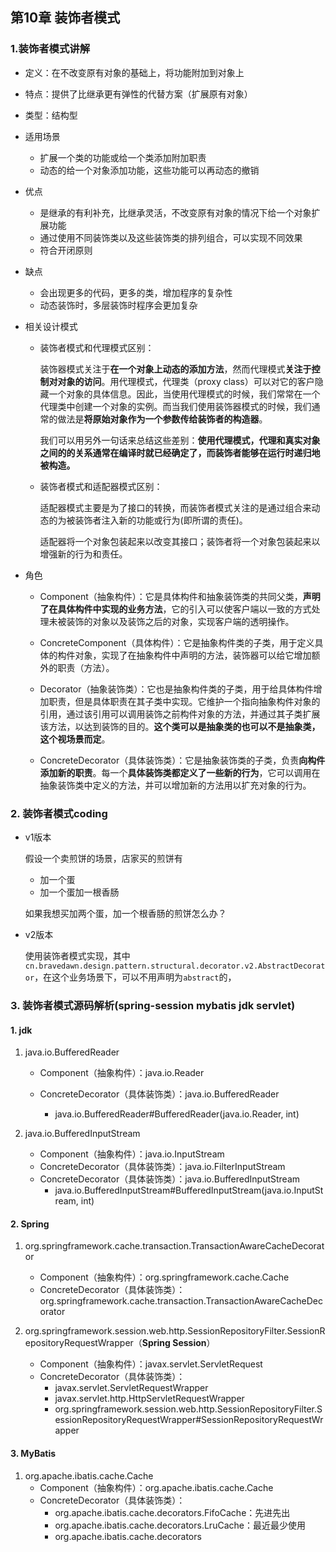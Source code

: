 ## 第10章 装饰者模式

### 1.装饰者模式讲解 

* 定义：在不改变原有对象的基础上，将功能附加到对象上

* 特点：提供了比继承更有弹性的代替方案（扩展原有对象）

* 类型：结构型

* 适用场景

  * 扩展一个类的功能或给一个类添加附加职责
  * 动态的给一个对象添加功能，这些功能可以再动态的撤销

* 优点

  * 是继承的有利补充，比继承灵活，不改变原有对象的情况下给一个对象扩展功能
  * 通过使用不同装饰类以及这些装饰类的排列组合，可以实现不同效果
  * 符合开闭原则

* 缺点

  * 会出现更多的代码，更多的类，增加程序的复杂性
  * 动态装饰时，多层装饰时程序会更加复杂

* 相关设计模式

  * 装饰者模式和代理模式区别：

    装饰器模式关注于**在一个对象上动态的添加方法**，然而代理模式**关注于控制对对象的访问**。用代理模式，代理类（proxy class）可以对它的客户隐藏一个对象的具体信息。因此，当使用代理模式的时候，我们常常在一个代理类中创建一个对象的实例。而当我们使用装饰器模式的时候，我们通常的做法是**将原始对象作为一个参数传给装饰者的构造器**。

    我们可以用另外一句话来总结这些差别：**使用代理模式，代理和真实对象之间的的关系通常在编译时就已经确定了，而装饰者能够在运行时递归地被构造。**

  * 装饰者模式和适配器模式区别：

    适配器模式主要是为了接口的转换，而装饰者模式关注的是通过组合来动态的为被装饰者注入新的功能或行为(即所谓的责任)。

    适配器将一个对象包装起来以改变其接口；装饰者将一个对象包装起来以增强新的行为和责任。

* 角色

  * Component（抽象构件）：它是具体构件和抽象装饰类的共同父类，**声明了在具体构件中实现的业务方法**，它的引入可以使客户端以一致的方式处理未被装饰的对象以及装饰之后的对象，实现客户端的透明操作。

  * ConcreteComponent（具体构件）：它是抽象构件类的子类，用于定义具体的构件对象，实现了在抽象构件中声明的方法，装饰器可以给它增加额外的职责（方法）。

  * Decorator（抽象装饰类）：它也是抽象构件类的子类，用于给具体构件增加职责，但是具体职责在其子类中实现。它维护一个指向抽象构件对象的引用，通过该引用可以调用装饰之前构件对象的方法，并通过其子类扩展该方法，以达到装饰的目的。**这个类可以是抽象类的也可以不是抽象类，这个视场景而定**。

  * ConcreteDecorator（具体装饰类）：它是抽象装饰类的子类，负责**向构件添加新的职责**。每一个**具体装饰类都定义了一些新的行为**，它可以调用在抽象装饰类中定义的方法，并可以增加新的方法用以扩充对象的行为。

### 2. 装饰者模式coding

* v1版本

  假设一个卖煎饼的场景，店家买的煎饼有

  * 加一个蛋
  * 加一个蛋加一根香肠

  如果我想买加两个蛋，加一个根香肠的煎饼怎么办？

* v2版本

  使用装饰者模式实现，其中`cn.bravedawn.design.pattern.structural.decorator.v2.AbstractDecorator`，在这个业务场景下，可以不用声明为`abstract`的，

### 3. 装饰者模式源码解析(spring-session mybatis jdk servlet)

#### 1. jdk

1. java.io.BufferedReader

   * Component（抽象构件）：java.io.Reader

   * ConcreteDecorator（具体装饰类）：java.io.BufferedReader
     * java.io.BufferedReader#BufferedReader(java.io.Reader, int)

2. java.io.BufferedInputStream

   * Component（抽象构件）：java.io.InputStream
   * ConcreteDecorator（具体装饰类）：java.io.FilterInputStream
   * ConcreteDecorator（具体装饰类）：java.io.BufferedInputStream
     * java.io.BufferedInputStream#BufferedInputStream(java.io.InputStream, int)

#### 2. Spring

1. org.springframework.cache.transaction.TransactionAwareCacheDecorator
  
   * Component（抽象构件）：org.springframework.cache.Cache
   * ConcreteDecorator（具体装饰类）：org.springframework.cache.transaction.TransactionAwareCacheDecorator
   
2. org.springframework.session.web.http.SessionRepositoryFilter.SessionRepositoryRequestWrapper（**Spring Session**）

   * Component（抽象构件）：javax.servlet.ServletRequest
   * ConcreteDecorator（具体装饰类）：
     * javax.servlet.ServletRequestWrapper
     * javax.servlet.http.HttpServletRequestWrapper
     * org.springframework.session.web.http.SessionRepositoryFilter.SessionRepositoryRequestWrapper#SessionRepositoryRequestWrapper


#### 3. MyBatis

1. org.apache.ibatis.cache.Cache
   * Component（抽象构件）：org.apache.ibatis.cache.Cache
   * ConcreteDecorator（具体装饰类）：
     * org.apache.ibatis.cache.decorators.FifoCache：先进先出
     * org.apache.ibatis.cache.decorators.LruCache：最近最少使用
     * org.apache.ibatis.cache.decorators
